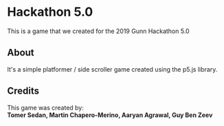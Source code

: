 # Hackathon 5.0
This is a game that we created for the 2019 Gunn Hackathon 5.0

## About
It's a simple platformer / side scroller game created using the p5.js library.

## Credits
This game was created by: <br>
**Tomer Sedan, Martin Chapero-Merino, Aaryan Agrawal, Guy Ben Zeev**


